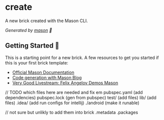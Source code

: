 # create

A new brick created with the Mason CLI.

_Generated by [mason][1] 🧱_

## Getting Started 🚀

This is a starting point for a new brick.
A few resources to get you started if this is your first brick template:

- [Official Mason Documentation][2]
- [Code generation with Mason Blog][3]
- [Very Good Livestream: Felix Angelov Demos Mason][4]

[1]: https://github.com/felangel/mason
[2]: https://github.com/felangel/mason/tree/master/packages/mason_cli#readme
[3]: https://verygood.ventures/blog/code-generation-with-mason
[4]: https://youtu.be/G4PTjA6tpTU

// TODO which files here are needed and fix em
pubspec.yaml (add dependencies)
pubspec.lock (gen from pubspec)
test/ (add files)
lib/ (add files)
.idea/ (add run configs for intellij)
./android (make it runable)


// not sure but unlikly to add them into brick
.metadata
.packages
